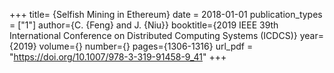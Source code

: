 +++ 
title= {Selfish Mining in Ethereum}
date = 2018-01-01
publication_types = ["1"]
author={C. {Feng} and J. {Niu}}
booktitle={2019 IEEE 39th International Conference on Distributed Computing Systems (ICDCS)}
year={2019}
volume={}
number={} 
pages={1306-1316}
url_pdf = "https://doi.org/10.1007/978-3-319-91458-9_41"
+++
